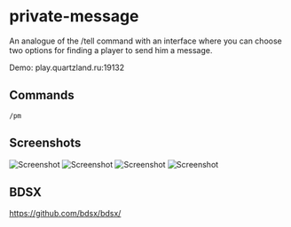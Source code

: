 # private-message
An analogue of the /tell command with an interface where you can choose two options for finding a player to send him a message.

Demo: play.quartzland.ru:19132

Commands
----
    /pm

Screenshots
----

![Screenshot](https://i.imgur.com/xkFS0Ur.png)
![Screenshot](https://i.imgur.com/OGuZHg0.png)
![Screenshot](https://i.imgur.com/0bfSIsC.png)
![Screenshot](https://i.imgur.com/mIbp7tL.png)


## BDSX
https://github.com/bdsx/bdsx/

